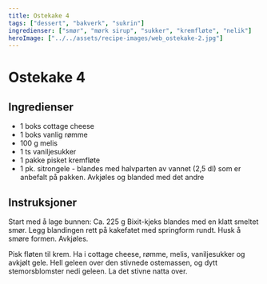 ```yaml
---
title: Ostekake 4
tags: ["dessert", "bakverk", "sukrin"]
ingredienser: ["smør", "mørk sirup", "sukker", "kremfløte", "nelik"]
heroImage: ["../../assets/recipe-images/web_ostekake-2.jpg"]
---
```


# Ostekake 4

## Ingredienser

- 1 boks cottage cheese
- 1 boks vanlig rømme
- 100 g melis
- 1 ts vaniljesukker
- 1 pakke pisket kremfløte
- 1 pk. sitrongele - blandes med halvparten av vannet (2,5 dl) som er anbefalt på pakken. Avkjøles og blanded med det andre

## Instruksjoner

Start med å lage bunnen: Ca. 225 g Bixit-kjeks blandes med en klatt smeltet smør. Legg blandingen rett på kakefatet med springform rundt. Husk å smøre formen. Avkjøles.

Pisk fløten til krem. Ha i cottage cheese, rømme, melis, vaniljesukker og avkjølt gele. Hell geleen over den stivnede ostemassen, og dytt stemorsblomster nedi geleen. La det stivne natta over.
